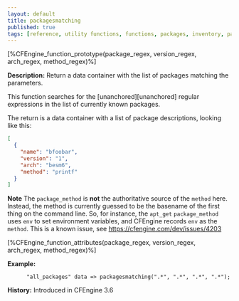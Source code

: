 ```yaml
---
layout: default
title: packagesmatching
published: true
tags: [reference, utility functions, functions, packages, inventory, packagesmatching]
---
```


[%CFEngine_function_prototype(package_regex, version_regex, arch_regex, method_regex)%]

**Description:** Return a data container with the list of packages matching the parameters.

This function searches for the [unanchored][unanchored] regular expressions in 
the list of currently known packages.

The return is a data container with a list of package descriptions, looking like this:

```json
[
  {
    "name": "bfoobar",
    "version": "1",
    "arch": "besm6",
    "method": "printf"
  }
]
```

**Note** The `package_method` is **not** the authoritative source of
the `method` here.  Instead, the method is currently guessed to be the
basename of the first thing on the command line.  So, for instance,
the `apt_get` `package_method` uses `env` to set environment
variables, and CFEngine records `env` as the `method`.  This is a
known issue, see https://cfengine.com/dev/issues/4203

[%CFEngine_function_attributes(package_regex, version_regex, arch_regex, method_regex)%]

**Example:**  

```cf3
      "all_packages" data => packagesmatching(".*", ".*", ".*", ".*");
```

**History:** Introduced in CFEngine 3.6
